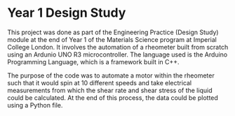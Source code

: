 # Year 1 Design Study

This project was done as part of the Engineering Practice (Design Study) module at the end of Year 1 of the Materials Science program at Imperial College London.
It involves the automation of a rheometer built from scratch using an Ardunio UNO R3 microcontroller. The language used is the Arduino Programming Language, which
is a framework built in C++.

The purpose of the code was to automate a motor within the rheometer such that it would spin at 10 different speeds and take electrical measurements from which the
shear rate and shear stress of the liquid could be calculated. At the end of this process, the data could be plotted using a Python file.
